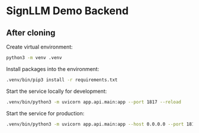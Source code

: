 # SignLLM Demo Backend

## After cloning

Create virtual environment:

```bash
python3 -m venv .venv
```

Install packages into the environment:

```bash
.venv/bin/pip3 install -r requirements.txt
```

Start the service locally for development:

```bash
.venv/bin/python3 -m uvicorn app.api.main:app --port 1817 --reload
```

Start the service for production:

```bash
.venv/bin/python3 -m uvicorn app.api.main:app --host 0.0.0.0 --port 1817
```
